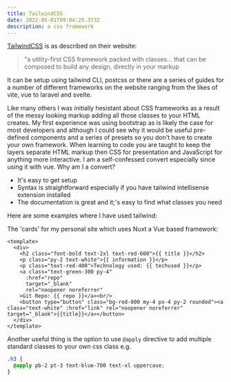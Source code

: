 ```yaml
---
title: TailwindCSS
date: 2022-05-01T09:04:25.373Z
description: a css framework
---
```

[TailwindCSS](https://tailwindcss.com/) is as described on their website:
>"a utility-first CSS framework packed with classes... that can be composed to build any design, directly in your markup

It can be setup using tailwind CLI, postcss or there are a series of guides for a number of different frameworks on the website ranging from the likes of vite, vue to laravel and svelte.

Like many others I was initially hesistant about CSS frameworks as a result of the messy looking markup adding all those classes to your HTML creates. My first experience was using bootstrap as is likely the case for most developers and although I could see why it would be useful pre-defined components and a series of presets so you don't have to create your own framework. When learning to code you are taught to keep the layers separate HTML markup then CSS for presentation and JavaScript for anything more interactive. I am a self-confessed convert especially since using it with vue. Why am I a convert?

- It's easy to get setup
- Syntax is straightforward especially if you have tailwind intellisense extension installed
- The documentation is great and it;'s easy to find what classes you need

Here are some examples where I have used tailwind:

The 'cards' for my personal site which uses Nuxt a Vue based framework:

```vue
<template>
  <div>
    <h2 class="font-bold text-2xl text-red-600">{{ title }}</h2>
    <p class="py-2 text-white">{{ information }}</p>
    <p class="text-red-400">Technology used: {{ techused }}</p>
    <a class="text-green-300 py-4"
      :href="repo"
      target="_blank"
      rel="noopener noreferrer"
    >Git Repo: {{ repo }}</a><br/>
    <button type="button" class="bg-red-800 my-4 px-4 py-2 rounded"><a class="text-white" :href="link" rel="noopener noreferrer" target="_blank">{{title}}</a></button>
  </div>
</template>
```

Another useful thing is the option to use `@apply` directive to add multiple standard classes to your own css class e.g. 

```css
.h3 {
  @apply pb-2 pt-3 text-blue-700 text-xl uppercase;
}
```

